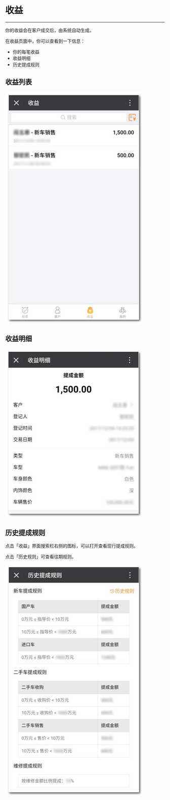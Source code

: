 # **收益**

---

你的收益会在客户成交后，由系统自动生成。

在收益页面中，你可以查看到一下信息：

* 你的每笔收益
* 收益明细
* 历史提成规则

## 收益列表

![](/assets/收益.png)

## 收益明细

![](/assets/收益-明细.png)

## 历史提成规则

点击「收益」界面搜索栏右侧的图标，可以打开查看现行提成规则。

点击「历史规则」可查看往期规则。

![](/assets/收益-提成规则.png)

